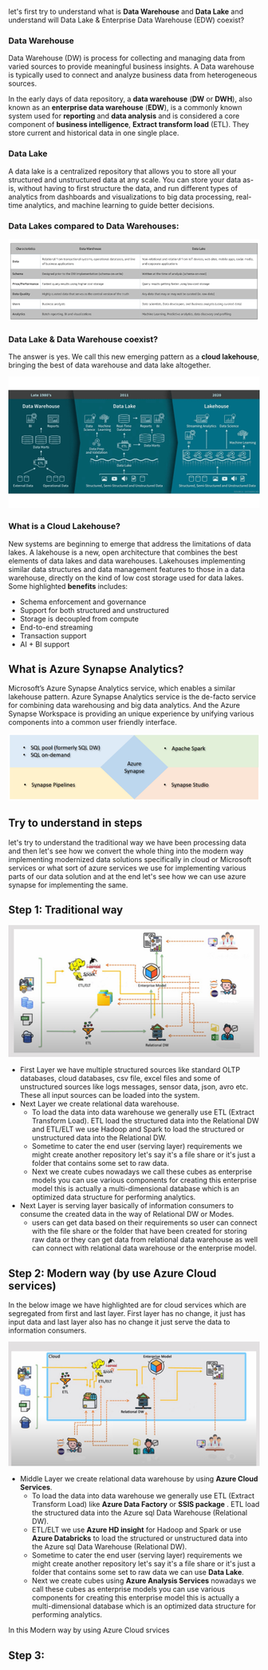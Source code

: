 
let's first try to understand what is **Data Warehouse** and **Data Lake** and understand will Data Lake & Enterprise Data Warehouse (EDW) coexist?

### Data Warehouse
Data Warehouse (DW) is process for collecting and managing data from varied sources to provide meaningful business insights. A Data warehouse is typically used to connect and analyze business data from heterogeneous sources.

In the early days of data repository, a **data warehouse** (**DW** or **DWH**), also known as an **enterprise data  warehouse** (**EDW**), is a commonly known system used for **reporting** and **data analysis** and is considered a core component of **business intelligence**, **Extract transform load** (ETL). They store current and historical data in one single place.

### Data Lake
A data lake is a centralized repository that allows you to store all your structured and unstructured data at any scale. You can store your data as-is, without having to first structure the data, and run different types of analytics from dashboards and visualizations to big data processing, real-time analytics, and machine learning to guide better decisions.

### Data Lakes compared to Data Warehouses:

![DLDW](https://github.com/gurditsingh/blog/blob/gh-pages/_screenshots/DataLake_DataWarehouse.jpg?raw=true)

### Data Lake & Data Warehouse coexist?
The answer is yes. We call this new emerging pattern as a **cloud lakehouse**, bringing the best of data warehouse and data lake altogether.

![lakehouse](https://github.com/gurditsingh/blog/blob/gh-pages/_screenshots/data-lakehouse.png?raw=true)

### What is a Cloud Lakehouse?
New systems are beginning to emerge that address the limitations of data lakes. A lakehouse is a new, open architecture that combines the best elements of data lakes and data warehouses. Lakehouses implementing similar data structures and data management features to those in a data warehouse, directly on the kind of low cost storage used for data lakes. Some highlighted **benefits** includes:

 - Schema enforcement and governance
 - Support for both structured and unstructured
 - Storage is decoupled from compute
 - End-to-end streaming
 - Transaction support
 - AI + BI support

## What is Azure Synapse Analytics?

Microsoft’s Azure Synapse Analytics service, which enables a similar lakehouse pattern. Azure Synapse Analytics service is the de-facto service for combining data warehousing and big data analytics. And the Azure Synapse Workspace is providing an unique experience by unifying various components into a common user friendly interface.

![synapse](https://github.com/gurditsingh/blog/blob/gh-pages/_screenshots/azure-synapse.png?raw=true)

## Try to understand in steps
let's try to understand the traditional way we have been processing data and then let's see how we convert the whole thing into the modern way implementing modernized data solutions specifically in cloud or Microsoft services or what sort of azure services we use for implementing various parts of our data solution and at the end let's see how we can use azure synapse for implementing the same.

## Step 1: Traditional way

![DW](https://github.com/gurditsingh/blog/blob/gh-pages/_screenshots/old-way-DWH.jpg?raw=true)

 - First Layer we have multiple structured sources like standard OLTP databases, cloud databases, csv file, excel files and some of unstructured sources like logs messages, sensor data, json, avro etc. These all input sources can be loaded into the system.
 - Next Layer we create relational data warehouse. 
	 - To load the data into data warehouse we generally use ETL (Extract Transform Load). ETL load the structured data into the Relational DW and ETL/ELT we use Hadoop and Spark to load the structured or unstructured data into the Relational DW.
	 - Sometime to cater the end user (serving layer) requirements we might create another repository let's say it's a file share or it's just a folder that contains some set to raw data.
	 - Next we create cubes nowadays we call these cubes as enterprise models you can use various components for creating this enterprise model this is actually a multi-dimensional database which is an optimized data structure for performing analytics.
- Next Layer is serving layer basically of information consumers to consume the created data in the way of Relational DW or Modes.
	- users can get data based on their requirements so user can connect with the file share or the folder that have been created for storing raw data or they can get data from relational data warehouse as well can connect with relational data warehouse or the enterprise  model.


## Step 2: Modern way (by use Azure Cloud services)
In the below image we have highlighted are for cloud services which are segregated from first and last layer. First layer has no change, it just has input data and last layer also has no change it just serve the data to information consumers.

![DW](https://github.com/gurditsingh/blog/blob/gh-pages/_screenshots/new-cloud-way-DWH.jpg?raw=true)

 - Middle Layer we create relational data warehouse by using **Azure Cloud Services**.
	 -  To load the data into data warehouse we generally use ETL (Extract Transform Load) like **Azure Data Factory** or **SSIS package** . ETL load the structured data into the Azure sql Data Warehouse (Relational DW).
	 -  ETL/ELT we use **Azure HD insight** for Hadoop and Spark or use **Azure Databricks** to load the structured or unstructured data into the  Azure sql Data Warehouse (Relational DW).
	 - Sometime to cater the end user (serving layer) requirements we might create another repository let's say it's a file share or it's just a folder that contains some set to raw data we can use **Data Lake**.
	 - Next we create cubes using **Azure Analysis Services** nowadays we call these cubes as enterprise models you can use various components for creating this enterprise model this is actually a multi-dimensional database which is an optimized data structure for performing analytics.

In this Modern way by using Azure Cloud srvices  

## Step 3: 

<!--stackedit_data:
eyJoaXN0b3J5IjpbLTIwMTE3ODE4MywtMzk2NzE3Mjg2LDY4NT
UzMDc5MSw3MTUzMDI3NTIsMTg3NDc5MTM0MiwtOTg0MjEzMzE3
LDE2MzAzMjg4NTMsLTE1OTUyOTE1NiwtMTIyNjI4MDg4NywtMT
Q2OTUxMjAwOCwtMTY5NTUxMDY5NSwzMDM3ODMyNjEsMTQ1Mzg5
NjAxMiwtMjA1Mzc1NDYyNywtODA0NTU5MTE2LDU5ODU4MDkxNi
wtNjAzMjA0OTQzLDMwOTE5NDAyMyw5NjkyNjY3NDQsMTgzNzc0
NDc4MF19
-->